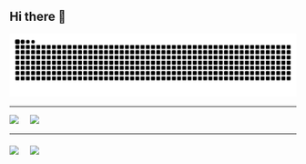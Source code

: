 ## Hi there 👋

<picture>
  <source media="(prefers-color-scheme: dark)" srcset="https://raw.githubusercontent.com/buter-00/buter-00/output/github-contribution-grid-snake-dark.svg" />
  <source media="(prefers-color-scheme: light)" srcset="https://raw.githubusercontent.com/buter-00/buter-00/output/github-contribution-grid-snake.svg" />
  <img alt="github contribution grid snake animation" src="https://raw.githubusercontent.com/buter-00/buter-00/output/github-contribution-grid-snake.svg" />
</picture>

---

<!-- Верхняя строка: Stats слева, Top Langs справа -->
<div style="display: flex; gap: 20px; flex-wrap: wrap; align-items: flex-start;">
  <a href="https://github.com/buter-00/github-readme-stats">
    <img src="https://github-readme-stats.vercel.app/api?username=buter-00&show_icons=true&show=reviews,discussions_started,discussions_answered,prs_merged,prs_merged_percentage&rank_icon=github&commits_year=2025&theme=ambient_gradient&line_height=28" />
  </a>
  <a href="https://github.com/buter-00/github-readme-stats">
    <img src="https://github-readme-stats.vercel.app/api/top-langs/?username=buter-00&theme=ambient_gradient&layout=donut-vertical&line_height=45" />
  </a>
</div>

---
<!-- Нижняя строка: Pins на одной линии -->
<div style="display: flex; gap: 20px; flex-wrap: wrap; margin-top: 20px;">
  <a href="https://github.com/buter-00/Saved-Tab---New-Tab-Page">
    <img src="https://github-readme-stats.vercel.app/api/pin/?username=buter-00&repo=Saved-Tab---New-Tab-Page&show_owner=true&description_lines_count=3&theme=ambient_gradient" />
  </a>
  <a href="https://github.com/buter-00/ACHIEVEMENTS">
    <img src="https://github-readme-stats.vercel.app/api/pin/?username=buter-00&repo=ACHIEVEMENTS&show_owner=true&description_lines_count=3&theme=ambient_gradient" />
  </a>
</div>
